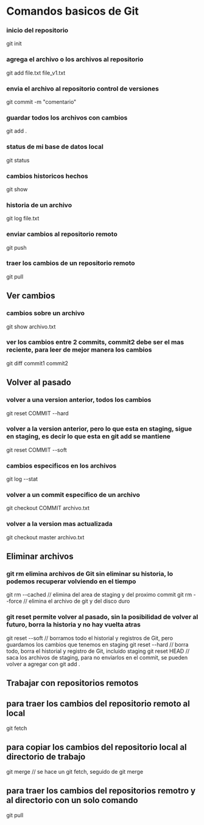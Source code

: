 # Comandos basicos de Git

### inicio del repositorio
git init 

### agrega el archivo o los archivos al repositorio 
git add file.txt file_v1.txt

### envia el archivo al repositorio control de versiones 
git commit -m "comentario"

### guardar todos los archivos con cambios
git add .

### status de mi base de datos local 
git status 

### cambios historicos hechos 
git show

### historia de un archivo 
git log file.txt 

### enviar cambios al repositorio remoto 
git push 

### traer los cambios de un repositorio remoto 
git pull

## Ver cambios 

### cambios sobre un archivo 
git show archivo.txt

### ver los cambios entre 2 commits, commit2 debe ser el mas reciente, para leer de mejor manera los cambios
git diff commit1 commit2

## Volver al pasado 

### volver a una version anterior, todos los cambios 
git reset COMMIT --hard

### volver a la version anterior, pero lo que esta en staging, sigue en staging, es decir lo que esta en git add se mantiene 
git reset COMMIT --soft

### cambios especificos en los archivos 
git log --stat 

### volver a un commit especifico de un archivo 
git checkout COMMIT archivo.txt 

### volver a la version mas actualizada
git checkout master archivo.txt 

## Eliminar archivos 

### git rm elimina archivos de Git sin eliminar su historia, lo podemos recuperar volviendo en el tiempo
git rm --cached // elimina del area de staging y del proximo commit 
git rm --force // elimina el archivo de git y del disco duro 

### git reset permite volver al pasado, sin la posibilidad de volver al futuro, borra la historia y no hay vuelta atras
git reset --soft // borramos todo el historial y registros de Git, pero guardamos los cambios que tenemos en staging 
git reset --hard // borra todo, borra el historial y registro de Git, incluido staging 
git reset HEAD // saca los archivos de staging, para no enviarlos en el commit, se pueden volver a agregar con git add .

## Trabajar con repositorios remotos

## para traer los cambios del repositorio remoto al local 
git fetch 

## para copiar los cambios del repositorio local al directorio de trabajo
git merge // se hace un git fetch, seguido de git merge 

## para traer los cambios del repositorios remotro y al directorio con un solo comando 
git pull

